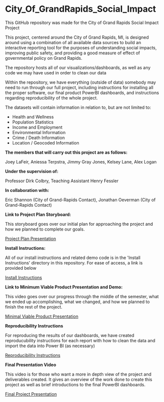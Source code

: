 # City_Of_GrandRapids_Social_Impact

This GitHub repository was made for the City of Grand Rapids Social Impact Project

This project, centered around the City of Grand Rapids, MI, is designed around using
a combination of all available data sources to build an interactive reporting tool
for the purposes of understanding social impacts, improving public safety, and
providing a good measure of effect of governmental policy on Grand Rapids.

The repository hosts all of our visualizations/dashboards, as well as any code we may have used in order to clean our data

Within the repository, we have everything (outside of data) somebody may need to run through our full project,
including instructions for installing all the proper software, our final product PowerBI dashboards,
and instructions regarding reproducibility of the whole project.

The datasets will contain information in relation to, but are not limited to:

- Health and Wellness
- Population Statistics
- Income and Employment
- Environmental Information
- Crime / Death Information
- Location / Geocoded Information

**The members that will carry out this project are as follows:**

Joey LaFeir, Aniessa Terpstra, Jimmy Gray Jones, Kelsey Lane, Alex Logan

**Under the supervision of:**

Professor Dirk Colbry, Teaching Assistant Henry Fessler

**In collaboration with:**

Eric Shannon (City of Grand-Rapids Contact), Jonathan Oeverman (City of Grand-Rapids Contact)

**Link to Project Plan Storyboard:**

This storyboard goes over our initial plan for approaching the project and how we planned to complete our goals.

[Project Plan Presentation](https://mediaspace.msu.edu/media/City_GR-CMSE495_Plan_Presentation_Video/1_nhdhozse)

**Install Instructions:**

All of our install instructions and related demo code is in the 'Install Instructions' directory in this repository. For ease of access, a link is provided below

[Install Instructions](/Install_Instructions/install.md)

**Link to Minimum Viable Product Presentation and Demo:**

This video goes over our progress through the middle of the semester, what we ended up accomplishing, what we changed, and how we planned to finish the rest of the project.

[Minimal Viable Product Presentation](https://mediaspace.msu.edu/media/City_Of_GrandRapids-CMSE495_MVP_Presentation_Video/1_0sno60na)

**Reproducibility Instructions**

For reproducing the results of our dashboards, we have created reproducubility instructions for each report with how to clean the data and import the data into Power BI (as necessary)

[Reproducibility Instructions](Reproducibility)

**Final Presentation Video**

This video is for those who want a more in depth view of the project and deliverables created. It gives an overview of the work done to create this project as well as brief introductions to the final PowerBI dashboards. 

[Final Project Presentation](https://mediaspace.msu.edu/media/City_Of_Grand_Rapids_Final_Stroyboard_Presntation/1_1xu4tl25)




